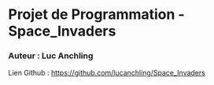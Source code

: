 # Projet de Programmation - Space_Invaders
### Auteur : Luc Anchling

Lien Github : https://github.com/lucanchling/Space_Invaders
